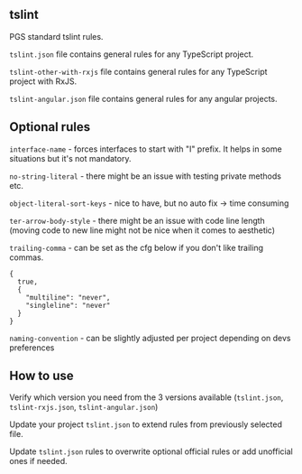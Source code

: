 tslint
------------
 
PGS standard tslint rules.

`tslint.json` file contains general rules for any TypeScript project.

`tslint-other-with-rxjs` file contains general rules for any TypeScript project with RxJS.

`tslint-angular.json` file contains general rules for any angular projects.


Optional rules
------------
`interface-name` - forces interfaces to start with "I" prefix. It helps in some situations but it's not mandatory.

`no-string-literal` - there might be an issue with testing private methods etc.

`object-literal-sort-keys` - nice to have, but no auto fix -> time consuming

`ter-arrow-body-style` - there might be an issue with code line length 
(moving code to new line might not be nice when it comes to aesthetic)

`trailing-comma` - can be set as the cfg below if you don't like trailing commas.

    {
      true,
      {
        "multiline": "never",
        "singleline": "never"
      }
    }
    
`naming-convention` - can be slightly adjusted per project depending on devs preferences

How to use
------------
Verify which version you need from the 3 versions available (`tslint.json`, `tslint-rxjs.json`, `tslint-angular.json`)

Update your project `tslint.json` to extend rules from previously selected file.

Update `tslint.json` rules to overwrite optional official rules or add unofficial ones if needed.
